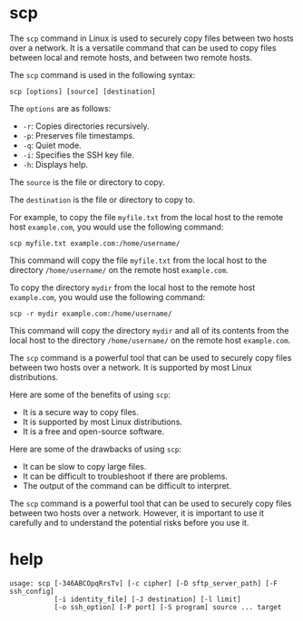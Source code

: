 # scp

The `scp` command in Linux is used to securely copy files between two hosts over a network. It is a versatile command that can be used to copy files between local and remote hosts, and between two remote hosts.

The `scp` command is used in the following syntax:

```
scp [options] [source] [destination]
```

The `options` are as follows:

* `-r`: Copies directories recursively.
* `-p`: Preserves file timestamps.
* `-q`: Quiet mode.
* `-i`: Specifies the SSH key file.
* `-h`: Displays help.

The `source` is the file or directory to copy.

The `destination` is the file or directory to copy to.

For example, to copy the file `myfile.txt` from the local host to the remote host `example.com`, you would use the following command:

```
scp myfile.txt example.com:/home/username/
```

This command will copy the file `myfile.txt` from the local host to the directory `/home/username/` on the remote host `example.com`.

To copy the directory `mydir` from the local host to the remote host `example.com`, you would use the following command:

```
scp -r mydir example.com:/home/username/
```

This command will copy the directory `mydir` and all of its contents from the local host to the directory `/home/username/` on the remote host `example.com`.

The `scp` command is a powerful tool that can be used to securely copy files between two hosts over a network. It is supported by most Linux distributions.

Here are some of the benefits of using `scp`:

* It is a secure way to copy files.
* It is supported by most Linux distributions.
* It is a free and open-source software.

Here are some of the drawbacks of using `scp`:

* It can be slow to copy large files.
* It can be difficult to troubleshoot if there are problems.
* The output of the command can be difficult to interpret.

The `scp` command is a powerful tool that can be used to securely copy files between two hosts over a network. However, it is important to use it carefully and to understand the potential risks before you use it.

# help 

```
usage: scp [-346ABCOpqRrsTv] [-c cipher] [-D sftp_server_path] [-F ssh_config]
           [-i identity_file] [-J destination] [-l limit]
           [-o ssh_option] [-P port] [-S program] source ... target

```
